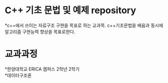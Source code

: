 # C++ 기초 문법 및 예제 repository
*c++에서 쓰이는 자료구조 구현을 목표로 하는 교과목.    c++기초문법을 배움과 동시에 알고리즘 구현능력 향상을 목표로한다.


# 교과과정
*한양대학교 ERICA 캠퍼스 2학년 2학기  
*데이터구조론 
